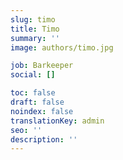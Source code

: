 ```yaml
---
slug: timo
title: Timo
summary: ''
image: authors/timo.jpg

job: Barkeeper
social: []

toc: false
draft: false
noindex: false
translationKey: admin
seo: ''
description: ''
---
```

